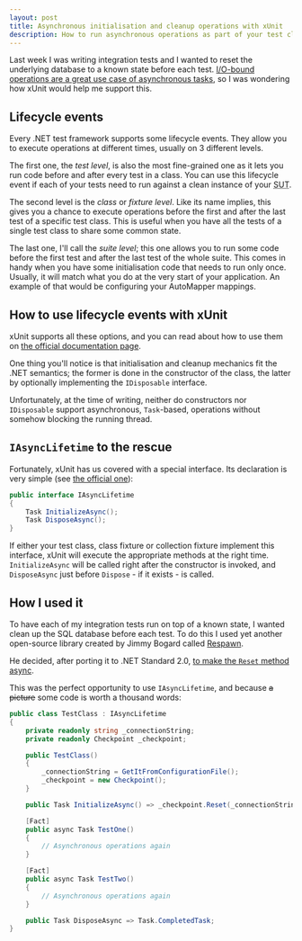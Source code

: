 ```yaml
---
layout: post
title: Asynchronous initialisation and cleanup operations with xUnit
description: How to run asynchronous operations as part of your test classes lifetime
---
```


Last week I was writing integration tests and I wanted to reset the underlying database to a known state before each test.
[I/O-bound operations are a great use case of asynchronous tasks](https://docs.microsoft.com/en-us/dotnet/standard/async-in-depth#deeper-dive-into-tasks-for-an-io-bound-operation), so I was wondering how xUnit would help me support this.

## Lifecycle events

Every .NET test framework supports some lifecycle events.
They allow you to execute operations at different times, usually on 3 different levels.

The first one, the _test level_, is also the most fine-grained one as it lets you run code before and after every test in a class.
You can use this lifecycle event if each of your tests need to run against a clean instance of your <abbr title="System Under Test">SUT</abbr>.

The second level is the _class_ or _fixture level_.
Like its name implies, this gives you a chance to execute operations before the first and after the last test of a specific test class.
This is useful when you have all the tests of a single test class to share some common state.

The last one, I'll call the _suite level_; this one allows you to run some code before the first test and after the last test of the whole suite.
This comes in handy when you have some initialisation code that needs to run only once.
Usually, it will match what you do at the very start of your application.
An example of that would be configuring your AutoMapper mappings.

## How to use lifecycle events with xUnit

xUnit supports all these options, and you can read about how to use them on [the official documentation page](https://xunit.github.io/docs/shared-context.html).

One thing you'll notice is that initialisation and cleanup mechanics fit the .NET semantics; the former is done in the constructor of the class, the latter by optionally implementing the `IDisposable` interface.

Unfortunately, at the time of writing, neither do constructors nor `IDisposable` support asynchronous, `Task`-based, operations without somehow blocking the running thread.

## `IAsyncLifetime` to the rescue

Fortunately, xUnit has us covered with a special interface.
Its declaration is very simple (see [the official one](https://github.com/xunit/xunit/blob/master/src/xunit.core/IAsyncLifetime.cs)):

```C#
public interface IAsyncLifetime
{
    Task InitializeAsync();
    Task DisposeAsync();
}
```

If either your test class, class fixture or collection fixture implement this interface, xUnit will execute the appropriate methods at the right time.
`InitializeAsync` will be called right after the constructor is invoked, and `DisposeAsync` just before `Dispose` - if it exists - is called.

## How I used it

To have each of my integration tests run on top of a known state, I wanted clean up the SQL database before each test.
To do this I used yet another open-source library created by Jimmy Bogard called [Respawn](https://github.com/jbogard/Respawn).

He decided, after porting it to .NET Standard 2.0, [to make the `Reset` method async](https://github.com/jbogard/Respawn/commit/2f08dbd309b5850acf87f263034d48d96e131752#diff-53a3924bbd9de5e0d29b2154c5f23eda).

This was the perfect opportunity to use `IAsyncLifetime`, and because <span style="text-decoration: line-through">a picture</span> some code is worth a thousand words:

```C#
public class TestClass : IAsyncLifetime
{
    private readonly string _connectionString;
    private readonly Checkpoint _checkpoint;

    public TestClass()
    {
        _connectionString = GetItFromConfigurationFile();
        _checkpoint = new Checkpoint();
    }

    public Task InitializeAsync() => _checkpoint.Reset(_connectionString);

    [Fact]
    public async Task TestOne()
    {
        // Asynchronous operations again
    }

    [Fact]
    public async Task TestTwo()
    {
        // Asynchronous operations again
    }

    public Task DisposeAsync => Task.CompletedTask;
}
```